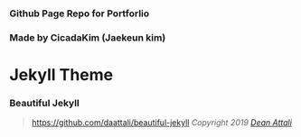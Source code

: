 ### Github Page Repo for Portforlio 
### Made by CicadaKim (Jaekeun kim)



# Jekyll Theme
### Beautiful Jekyll
> https://github.com/daattali/beautiful-jekyll
> *Copyright 2019 [Dean Attali](https://deanattali.com)*
